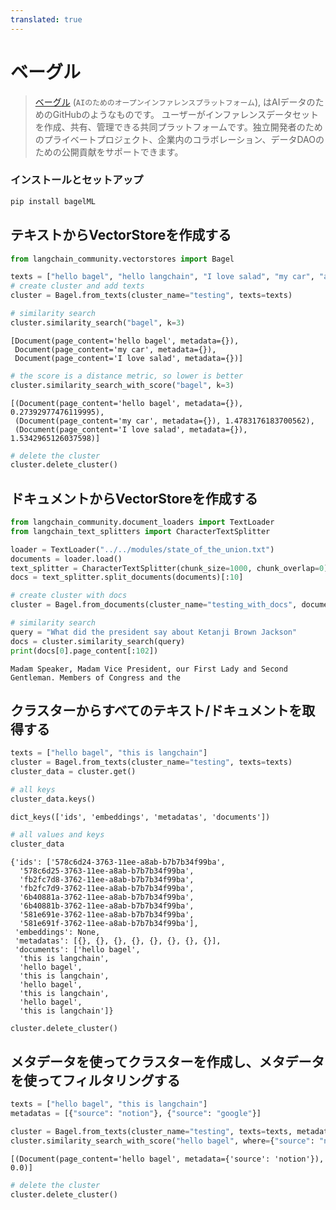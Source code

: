 ```yaml
---
translated: true
---
```


# ベーグル

> [ベーグル](https://www.bagel.net/) (`AIのためのオープンインファレンスプラットフォーム`), はAIデータのためのGitHubのようなものです。
ユーザーがインファレンスデータセットを作成、共有、管理できる共同プラットフォームです。独立開発者のためのプライベートプロジェクト、企業内のコラボレーション、データDAOのための公開貢献をサポートできます。

### インストールとセットアップ

```bash
pip install bagelML
```

## テキストからVectorStoreを作成する

```python
from langchain_community.vectorstores import Bagel

texts = ["hello bagel", "hello langchain", "I love salad", "my car", "a dog"]
# create cluster and add texts
cluster = Bagel.from_texts(cluster_name="testing", texts=texts)
```

```python
# similarity search
cluster.similarity_search("bagel", k=3)
```

```output
[Document(page_content='hello bagel', metadata={}),
 Document(page_content='my car', metadata={}),
 Document(page_content='I love salad', metadata={})]
```

```python
# the score is a distance metric, so lower is better
cluster.similarity_search_with_score("bagel", k=3)
```

```output
[(Document(page_content='hello bagel', metadata={}), 0.27392977476119995),
 (Document(page_content='my car', metadata={}), 1.4783176183700562),
 (Document(page_content='I love salad', metadata={}), 1.5342965126037598)]
```

```python
# delete the cluster
cluster.delete_cluster()
```

## ドキュメントからVectorStoreを作成する

```python
from langchain_community.document_loaders import TextLoader
from langchain_text_splitters import CharacterTextSplitter

loader = TextLoader("../../modules/state_of_the_union.txt")
documents = loader.load()
text_splitter = CharacterTextSplitter(chunk_size=1000, chunk_overlap=0)
docs = text_splitter.split_documents(documents)[:10]
```

```python
# create cluster with docs
cluster = Bagel.from_documents(cluster_name="testing_with_docs", documents=docs)
```

```python
# similarity search
query = "What did the president say about Ketanji Brown Jackson"
docs = cluster.similarity_search(query)
print(docs[0].page_content[:102])
```

```output
Madam Speaker, Madam Vice President, our First Lady and Second Gentleman. Members of Congress and the
```

## クラスターからすべてのテキスト/ドキュメントを取得する

```python
texts = ["hello bagel", "this is langchain"]
cluster = Bagel.from_texts(cluster_name="testing", texts=texts)
cluster_data = cluster.get()
```

```python
# all keys
cluster_data.keys()
```

```output
dict_keys(['ids', 'embeddings', 'metadatas', 'documents'])
```

```python
# all values and keys
cluster_data
```

```output
{'ids': ['578c6d24-3763-11ee-a8ab-b7b7b34f99ba',
  '578c6d25-3763-11ee-a8ab-b7b7b34f99ba',
  'fb2fc7d8-3762-11ee-a8ab-b7b7b34f99ba',
  'fb2fc7d9-3762-11ee-a8ab-b7b7b34f99ba',
  '6b40881a-3762-11ee-a8ab-b7b7b34f99ba',
  '6b40881b-3762-11ee-a8ab-b7b7b34f99ba',
  '581e691e-3762-11ee-a8ab-b7b7b34f99ba',
  '581e691f-3762-11ee-a8ab-b7b7b34f99ba'],
 'embeddings': None,
 'metadatas': [{}, {}, {}, {}, {}, {}, {}, {}],
 'documents': ['hello bagel',
  'this is langchain',
  'hello bagel',
  'this is langchain',
  'hello bagel',
  'this is langchain',
  'hello bagel',
  'this is langchain']}
```

```python
cluster.delete_cluster()
```

## メタデータを使ってクラスターを作成し、メタデータを使ってフィルタリングする

```python
texts = ["hello bagel", "this is langchain"]
metadatas = [{"source": "notion"}, {"source": "google"}]

cluster = Bagel.from_texts(cluster_name="testing", texts=texts, metadatas=metadatas)
cluster.similarity_search_with_score("hello bagel", where={"source": "notion"})
```

```output
[(Document(page_content='hello bagel', metadata={'source': 'notion'}), 0.0)]
```

```python
# delete the cluster
cluster.delete_cluster()
```
